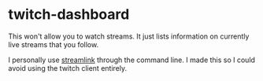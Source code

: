 # twitch-dashboard

This won't allow you to watch streams. It just lists information on currently live streams that you follow.

I personally use [streamlink](https://github.com/streamlink/streamlink) through the command line. I made this so I could avoid using the twitch client entirely.
